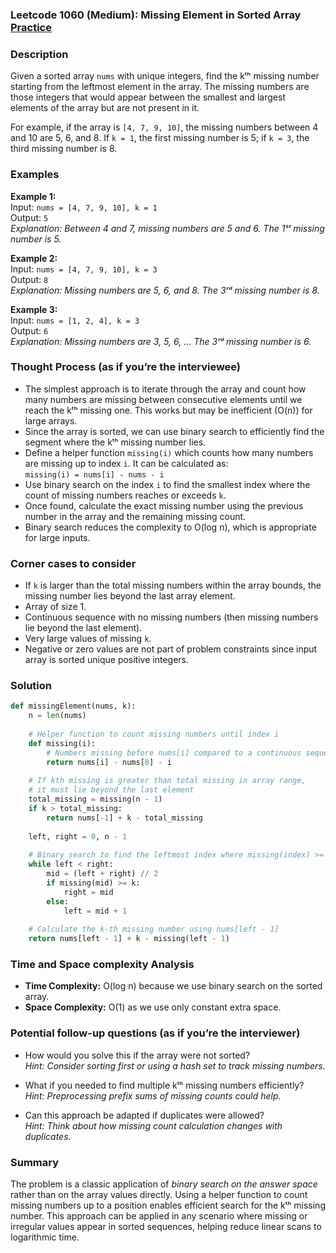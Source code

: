 ### Leetcode 1060 (Medium): Missing Element in Sorted Array [Practice](https://leetcode.com/problems/missing-element-in-sorted-array)

### Description  
Given a sorted array `nums` with unique integers, find the kᵗʰ missing number starting from the leftmost element in the array. The missing numbers are those integers that would appear between the smallest and largest elements of the array but are not present in it.  

For example, if the array is `[4, 7, 9, 10]`, the missing numbers between 4 and 10 are 5, 6, and 8. If `k = 1`, the first missing number is 5; if `k = 3`, the third missing number is 8.

### Examples  

**Example 1:**  
Input: `nums = [4, 7, 9, 10], k = 1`  
Output: `5`  
*Explanation: Between 4 and 7, missing numbers are 5 and 6. The 1ˢᵗ missing number is 5.*

**Example 2:**  
Input: `nums = [4, 7, 9, 10], k = 3`  
Output: `8`  
*Explanation: Missing numbers are 5, 6, and 8. The 3ʳᵈ missing number is 8.*

**Example 3:**  
Input: `nums = [1, 2, 4], k = 3`  
Output: `6`  
*Explanation: Missing numbers are 3, 5, 6, ... The 3ʳᵈ missing number is 6.*

### Thought Process (as if you’re the interviewee)  
- The simplest approach is to iterate through the array and count how many numbers are missing between consecutive elements until we reach the kᵗʰ missing one. This works but may be inefficient (O(n)) for large arrays.  
- Since the array is sorted, we can use binary search to efficiently find the segment where the kᵗʰ missing number lies.  
- Define a helper function `missing(i)` which counts how many numbers are missing up to index `i`. It can be calculated as:  
  `missing(i) = nums[i] - nums - i`  
- Use binary search on the index `i` to find the smallest index where the count of missing numbers reaches or exceeds `k`.  
- Once found, calculate the exact missing number using the previous number in the array and the remaining missing count.  
- Binary search reduces the complexity to O(log n), which is appropriate for large inputs.

### Corner cases to consider  
- If `k` is larger than the total missing numbers within the array bounds, the missing number lies beyond the last array element.  
- Array of size 1.  
- Continuous sequence with no missing numbers (then missing numbers lie beyond the last element).  
- Very large values of missing `k`.  
- Negative or zero values are not part of problem constraints since input array is sorted unique positive integers.

### Solution

```python
def missingElement(nums, k):
    n = len(nums)
    
    # Helper function to count missing numbers until index i
    def missing(i):
        # Numbers missing before nums[i] compared to a continuous sequence from nums[0]
        return nums[i] - nums[0] - i
    
    # If kth missing is greater than total missing in array range, 
    # it must lie beyond the last element
    total_missing = missing(n - 1)
    if k > total_missing:
        return nums[-1] + k - total_missing
    
    left, right = 0, n - 1
    
    # Binary search to find the leftmost index where missing(index) >= k
    while left < right:
        mid = (left + right) // 2
        if missing(mid) >= k:
            right = mid
        else:
            left = mid + 1
    
    # Calculate the k-th missing number using nums[left - 1]
    return nums[left - 1] + k - missing(left - 1)
```

### Time and Space complexity Analysis  

- **Time Complexity:** O(log n) because we use binary search on the sorted array.  
- **Space Complexity:** O(1) as we use only constant extra space.

### Potential follow-up questions (as if you’re the interviewer)  

- How would you solve this if the array were not sorted?  
  *Hint: Consider sorting first or using a hash set to track missing numbers.*  

- What if you needed to find multiple kᵗʰ missing numbers efficiently?  
  *Hint: Preprocessing prefix sums of missing counts could help.*  

- Can this approach be adapted if duplicates were allowed?  
  *Hint: Think about how missing count calculation changes with duplicates.*

### Summary  
The problem is a classic application of *binary search on the answer space* rather than on the array values directly. Using a helper function to count missing numbers up to a position enables efficient search for the kᵗʰ missing number. This approach can be applied in any scenario where missing or irregular values appear in sorted sequences, helping reduce linear scans to logarithmic time.